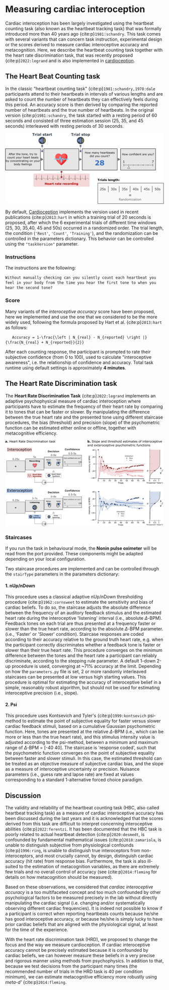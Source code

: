 # Measuring cardiac interoception

Cardiac interoception has been largely investigated using the heartbeat counting task (also known as the heartbeat tracking task) that was formally introduced more than 40 years ago {cite:p}`1981:schandry`. This task comes with several variants that can concern task instruction, experimental design or the scores derived to measure cardiac interoceptive accuracy and metacognition. Here, we describe the heartbeat counting task together with the heart rate discrimination task, that was recently proposed {cite:p}`2022:legrand` and is also implemented in [cardioception](https://github.com/LegrandNico/Cardioception).

## The Heart Beat Counting task

In the classic "heartbeat counting task" {cite:p}`1981:schandry,1978:dale` participants attend to their heartbeats in intervals of various lengths and are asked to count the number of heartbeats they can effectively feels during this period. An accuracy score is then derived by comparing the reported number of heartbeats and the true number of heartbeats. In the original version {cite:p}`1981:schandry`, the task started with a resting period of 60 seconds and consisted of three estimation session (25, 35, and 45 seconds) interleaved with resting periods of 30 seconds.

![hbc](https://raw.githubusercontent.com/LegrandNico/Cardioception/master/docs/source/images/HeartBeatCounting.png)

By default, [Cardioception](https://github.com/LegrandNico/Cardioception) implements the version used in recent publications {cite:p}`2013:hart` in which a training trial of 20 seconds is proposed, after which the 6 experimental trials of different time windows (25, 30, 35,40, 45 and 50s) occurred in a randomized order. The trial length, the condition (`'Rest'`, `'Count'`, `'Training'`), and the randomization can be controlled in the parameters dictionary. This behavior can be controlled using the `"taskVersion"` parameter.

### Instructions

The instructions are the following:

```text
Without manually checking can you silently count each heartbeat you feel in your body from the time you hear the first tone to when you hear the second tone?
```

### Score

Many variants of the *interoceptive accuracy* score have been proposed, here we implemented and use the one that we considered to be the more widely used, following the formula proposed by Hart et al. {cite:p}`2013:hart` as follows:

```{math}
   Accuracy = 1-\frac{\left | N_{real} - N_{reported} \right |}{\frac{N_{real} + N_{reported}}{2}}
```

After each counting response, the participant is prompted to rate their subjective confidence (from 0 to 100), used to calculate "interoceptive awareness", i.e. the relationship of confidence and accuracy. Total task runtime using default settings is approximately **4 minutes**.

## The Heart Rate Discrimination task

The **Heart Rate Discrimination Task** {cite:p}`2022:legrand` implements an adaptive psychophysical measure of cardiac interoception where participants have to estimate the frequency of their heart rate by comparing it to tones that can be faster or slower. By manipulating the difference between the true heart rate and the presented tone using different staircase procedures, the bias (threshold) and precision (slope) of the psychometric function can be estimated either online or offline, together with metacognitive efficiency.

![hrd](https://raw.githubusercontent.com/LegrandNico/Cardioception/master/docs/source/images/HeartRateDiscrimination.png)

### Staircases

If you run the task in behavioural mode, the **Nonin pulse oximeter** will be read from the port provided. These components might be adapted depending on your local configuration.

Two staircase procedures are implemented and can be controlled through the `stairType` parameters in the parameters dictionary:

#### 1. nUp/nDown

This procedure uses a classical adaptive nUp/nDown thresholding procedure {cite:p}`1962:cornsweet` to estimate the sensitivity and bias of cardiac beliefs. To do so, the staircase adjusts the absolute difference between the frequency of an auditory feedback stimulus and the estimated heart rate during the interoceptive 'listening' interval (i.e., absolute $\Delta$-BPM). Feedback tones on each trial are thus presented at a frequency faster or slower than the true heart rate, according to the absolute $\Delta$-BPM parameter. (i.e., 'Faster' or 'Slower' condition). Staircase responses are coded according to their accuracy relative to the ground truth heart rate, e.g. when the participant correctly discriminates whether a feedback tone is faster or slower than their true heart rate. This procedure converges on the minimum difference between the tones and the heart rate a participant can reliably discriminate, according to the stepping rule parameter. A default 1-down 2-up procedure is used, converging at ~71% accuracy at the limit. Depending on how the `parameters.py` file is set, 2 or more randomly interleaved staircases can be presented at low versus high starting values. This procedure is optimal for estimating the accuracy of interoceptive belief in a simple, reasonably robust algorithm, but should not be used for estimating interoceptive precision (i.e., slope).

#### 2. Psi

This procedure uses Kontsevich and Tyler's {cite:p}`1999:kontsevich` psi-method to estimate the point of subjective equality for faster versus slower cardiac feedback stimuli, based on a cumulative Gaussian psychometric function. Here, tones are presented at the relative $\Delta$-BPM (i.e., which can be more or less than the true heart rate), and this stimulus intensity value is adjusted according to the psi-method, between a minimum and maximum range of $\Delta$-BPM = [-40 40]. The staircase is 'response coded', such that the psychometric function converges on the point of subjective equality between faster and slower stimuli. In this case, the estimated threshold can be treated as an objective measure of subjective cardiac bias, and the slope as a measure of interoceptive uncertainty or precision. Nuisance parameters (i.e., guess rate and lapse rate) are fixed at values corresponding to a standard 1-alternative forced choice paradigm.

## Discussion

The validity and reliability of the heartbeat counting task (HBC, also called heartbeat tracking task) as a measure of cardiac interoceptive accuracy has been discussed during the last years and it is acknowledged that the scores derived from this task are difficult to interpret concerning interoceptive abilities {cite:p}`2022:ferentzi`. It has been documented that the HBC task is poorly related to actual heartbeat detection {cite:p}`2020:desmedt`, is confounded by fundamental mathematical issues {cite:p}`2018:zamariola`, is unable to distinguish subjective from physiological confounds {cite:p}`1996:ring`, is unable to distinguish true interoceptors from non-interoceptors, and most crucially cannot, by design, distinguish cardiac accuracy (hit rate) from response bias. Furthermore, the task is also ill-suited to the estimation of metacognition variables, as there are extremely few trials and no overall control of accuracy (see {cite:p}`2014:fleming` for details on how metacognition should be measured).

Based on these observations, we considered that *cardiac interoceptive accuracy* is a too multifaceted concept and too much confounded by other psychological factors to be measured precisely in the lab without directly manipulating the cardiac signal (i.e. changing and/or systematically observing different cardiac frequencies). It is indeed not possible to know if a participant is correct when reporting heartbeats counts because he/she has good interoceptive accuracy, or because he/she is simply lucky to have prior cardiac beliefs that are aligned with the physiological signal, at least for the time of the experience.

With the heart rate discrimination task (HRD), we proposed to change the focus and the way we measure cardioception. If cardiac interoceptive accuracy cannot be precisely estimated because it is confounded by cardiac beliefs, we can however measure these beliefs in a very precise and rigorous manner using methods from psychophysics. In addition to that, because we test decisions from the participant many times (the recommended number of trials in the HRD task is 40 per condition minimum), we can estimate metacognitive efficiency more robustly using *meta-d'* {cite:p}`2014:fleming`.
